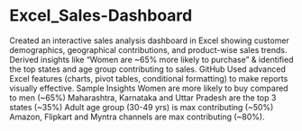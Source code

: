 # Excel_Sales-Dashboard
Created an interactive sales analysis dashboard in Excel showing customer demographics, geographical contributions, and product-wise sales trends.
Derived insights like “Women are ~65% more likely to purchase” & identified the top states and age group contributing to sales. 
GitHub
Used advanced Excel features (charts, pivot tables, conditional formatting) to make reports visually effective.
Sample Insights Women are more likely to buy compared to men (~65%) Maharashtra, Karnataka and Uttar Pradesh are the top 3 states (~35%) Adult age group (30-49 yrs) is max contributing (~50%) Amazon, Flipkart and Myntra channels are max contributing (~80%).
